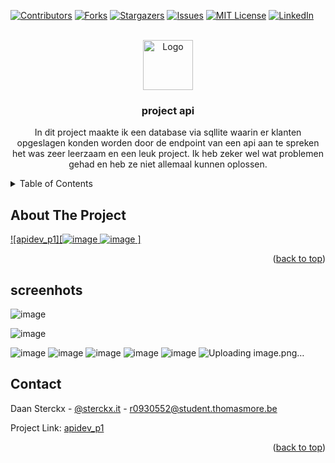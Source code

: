 <!-- Improved compatibility of back to top link: See: https://github.com/othneildrew/Best-README-Template/pull/73 -->
<a name="readme-top"></a>
<!--
*** Thanks for checking out the Best-README-Template. If you have a suggestion
*** that would make this better, please fork the repo and create a pull request
*** or simply open an issue with the tag "enhancement".
*** Don't forget to give the project a star!
*** Thanks again! Now go create something AMAZING! :D
-->



<!-- PROJECT SHIELDS -->
<!--
*** I'm using markdown "reference style" links for readability.
*** Reference links are enclosed in brackets [ ] instead of parentheses ( ).
*** See the bottom of this document for the declaration of the reference variables
*** for contributors-url, forks-url, etc. This is an optional, concise syntax you may use.
*** https://www.markdownguide.org/basic-syntax/#reference-style-links
-->
[![Contributors][contributors-shield]][contributors-url]
[![Forks][forks-shield]][forks-url]
[![Stargazers][stars-shield]][stars-url]
[![Issues][issues-shield]][issues-url]
[![MIT License][license-shield]][license-url]
[![LinkedIn][linkedin-shield]][linkedin-url]



<!-- PROJECT LOGO -->
<br />
<div align="center">
  <a href="https://github.com/othneildrew/Best-README-Template">
    <img src="images/logo.png" alt="Logo" width="80" height="80">
  </a>

  <h3 align="center">project api</h3>

  <p align="center">
    In dit project maakte ik een database via sqllite waarin er klanten opgeslagen konden worden door de endpoint van een api aan te spreken het was zeer leerzaam en een leuk project. Ik heb zeker wel wat problemen gehad en heb ze niet allemaal kunnen oplossen.
  </p>
</div>



<!-- TABLE OF CONTENTS -->
<details>
  <summary>Table of Contents</summary>
  <ol>
    <li>
      <a href="#about-the-project">About The Project</a>
      <ul>
        <a href="#screenshots">screenshots</a>
      </ul>
    </li>
    <li><a href="#contact">Contact</a></li>

  </ol>
</details>



<!-- ABOUT THE PROJECT -->
## About The Project

[![apidev_p1][![image](https://github.com/daansterckx/apidev_p1/assets/39022656/c18734eb-c637-4934-860d-e06dbbe9fa70)
![image](https://github.com/daansterckx/apidev_p1/assets/39022656/4c879aad-703e-4ff8-a17e-d69f56dfdb11)
]](https://system-service-daansterckx.cloud.okteto.net/)

<p align="right">(<a href="#readme-top">back to top</a>)</p>


## screenhots

![image](https://github.com/daansterckx/apidev_p1/assets/39022656/eec1ccee-06e0-48b9-90c0-cb472c0e4642)

![image](https://github.com/daansterckx/apidev_p1/assets/39022656/8fee0c5f-9516-41fd-b119-ab13ac6efe6d)

![image](https://github.com/daansterckx/apidev_p1/assets/39022656/0cfb3d22-8cf9-4e9f-8128-5867bf5c4bee)
![image](https://github.com/daansterckx/apidev_p1/assets/39022656/c0c46192-88f4-4540-8845-0ffa9dea875b)
![image](https://github.com/daansterckx/apidev_p1/assets/39022656/1206346d-25ec-4cc3-bcee-01635ba7d873)
![image](https://github.com/daansterckx/apidev_p1/assets/39022656/b017ca46-dbf6-4393-90ed-b80890a94d43)
![image](https://github.com/daansterckx/apidev_p1/assets/39022656/61a26028-b519-453b-8985-0c12187546cf)
![Uploading image.png…]()












<!-- CONTACT -->
## Contact

Daan Sterckx - [@sterckx.it](https://www.instagram.com/sterckx.it/) - r0930552@student.thomasmore.be

Project Link: [apidev_p1](https://github.com/daansterckx/apidev_p1)

<p align="right">(<a href="#readme-top">back to top</a>)</p>







<!-- MARKDOWN LINKS & IMAGES -->
<!-- https://www.markdownguide.org/basic-syntax/#reference-style-links -->
[contributors-shield]: https://img.shields.io/github/contributors/othneildrew/Best-README-Template.svg?style=for-the-badge
[contributors-url]: https://github.com/othneildrew/Best-README-Template/graphs/contributors
[forks-shield]: https://img.shields.io/github/forks/othneildrew/Best-README-Template.svg?style=for-the-badge
[forks-url]: https://github.com/othneildrew/Best-README-Template/network/members
[stars-shield]: https://img.shields.io/github/stars/othneildrew/Best-README-Template.svg?style=for-the-badge
[stars-url]: https://github.com/othneildrew/Best-README-Template/stargazers
[issues-shield]: https://img.shields.io/github/issues/othneildrew/Best-README-Template.svg?style=for-the-badge
[issues-url]: https://github.com/othneildrew/Best-README-Template/issues
[license-shield]: https://img.shields.io/github/license/othneildrew/Best-README-Template.svg?style=for-the-badge
[license-url]: https://github.com/othneildrew/Best-README-Template/blob/master/LICENSE.txt
[linkedin-shield]: https://img.shields.io/badge/-LinkedIn-black.svg?style=for-the-badge&logo=linkedin&colorB=555
[linkedin-url]: https://linkedin.com/in/othneildrew
[product-screenshot]: images/screenshot.png
[Next.js]: https://img.shields.io/badge/next.js-000000?style=for-the-badge&logo=nextdotjs&logoColor=white
[Next-url]: https://nextjs.org/
[React.js]: https://img.shields.io/badge/React-20232A?style=for-the-badge&logo=react&logoColor=61DAFB
[React-url]: https://reactjs.org/
[Vue.js]: https://img.shields.io/badge/Vue.js-35495E?style=for-the-badge&logo=vuedotjs&logoColor=4FC08D
[Vue-url]: https://vuejs.org/
[Angular.io]: https://img.shields.io/badge/Angular-DD0031?style=for-the-badge&logo=angular&logoColor=white
[Angular-url]: https://angular.io/
[Svelte.dev]: https://img.shields.io/badge/Svelte-4A4A55?style=for-the-badge&logo=svelte&logoColor=FF3E00
[Svelte-url]: https://svelte.dev/
[Laravel.com]: https://img.shields.io/badge/Laravel-FF2D20?style=for-the-badge&logo=laravel&logoColor=white
[Laravel-url]: https://laravel.com
[Bootstrap.com]: https://img.shields.io/badge/Bootstrap-563D7C?style=for-the-badge&logo=bootstrap&logoColor=white
[Bootstrap-url]: https://getbootstrap.com
[JQuery.com]: https://img.shields.io/badge/jQuery-0769AD?style=for-the-badge&logo=jquery&logoColor=white
[JQuery-url]: https://jquery.com 
